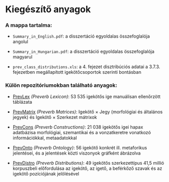 # Kiegészítő anyagok

### A mappa tartalma:

- `Summary_in_English.pdf`: a disszertáció egyoldalas összefoglalója angolul

- `Summary_in_Hungarian.pdf`: a disszertáció egyoldalas összefoglalója magyarul

- `prev_class_distributions.xls`: a 4. fejezet disztribúciós adatai a 3.7.3. fejezetben megállapított igekötőcsoportok szerinti bontásban

### Külön repozitóriumokban található anyagok:

- [PrevLex](https://github.com/kagnes/prevlex) _(Preverb Lexicon)_: 53&nbsp;535 igekötős ige manuálisan ellenőrzött táblázata

- [PrevMatrix](https://github.com/kagnes/prevmatrix) _(Preverb Matrices)_: Igekötő × Jegy (morfológiai és általános jegyek) és Igekötő × Szerkezet mátrixok

- [PrevCons](https://github.com/kagnes/prevcons) _(Preverb Constructions)_: 21&nbsp;038 igekötős igei hapax adatbázisa morfológiai, szemantikai és a vonzatkeretre vonatkozó
információkkal, metaadatokkal

- [PrevOnto](https://github.com/kagnes/prevonto) _(Preverb Ontology)_: 56 igekötő konkrét ill. metaforikus jelentései, és a jelentések közti viszonyok gráfként ábrázolva

- [PrevDistro](https://science-data.hu/dataset.xhtml?persistentId=doi:10.5072/FK2/TRSD50) _(Preverb Distributions)_: 49 igekötős szerkezettípus 41,5 millió korpuszbeli előfordulása az igekötő, az igető, a beférkőző szavak és az igekötő pozíciójának jelölésével
